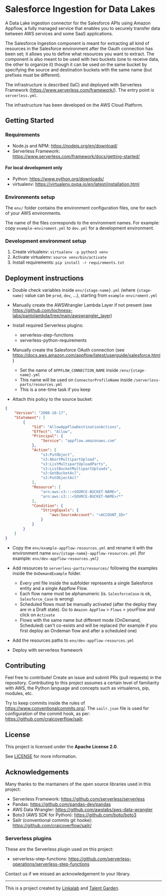 # Salesforce Ingestion for Data Lakes

A Data Lake ingestion connector for the Salesforce APIs using Amazon Appflow, a fully managed service that enables you to securely transfer data between AWS services and some SaaS applications.

The Salesforce Ingestion component is meant for extracting all kind of resources in the Salesforce environment after the Oauth connection has been set; it allows you to define what resources you want to extract.
The component is also meant to be used with two buckets (one to receive data, the other to organize it) though it can be used on the same bucket by specifying the source and destination buckets with the same name (but prefixes must be different).

The infrastructure is described (IaC) and deployed with Serverless Framework (https://www.serverless.com/framework/). The entry point is `serverless.yml`.

The infrastructure has been developed on the AWS Cloud Platform.

## Getting Started

### Requirements

- Node.js and NPM: https://nodejs.org/en/download/
- Serverless Framework: https://www.serverless.com/framework/docs/getting-started/

#### For local development only

- Python: https://www.python.org/downloads/
- virtualenv: https://virtualenv.pypa.io/en/latest/installation.html

### Environments setup

The `env/` folder contains the environment configuration files, one for each of your AWS environments.

The name of the files corresponds to the environment names. For example: copy `example-enviroment.yml` to `dev.yml` for a development environment.

### Development environment setup

1. Create virtualenv: `virtualenv -p python3 venv`
2. Activate virtualenv: `source venv/bin/activate`
3. Install requirements: `pip install -r requirements.txt`

## Deployment instructions

- Double check variables inside `env/{stage-name}.yml` (where `{stage-name}` value can be `prod`, `dev`, ...), starting from `example-enviroment.yml`

- Manually create the AWSWrangler Lambda Layer if not present (see https://github.com/lochness-labs/pantolambda/tree/main/awswrangler_layer)

- Install required Serverless plugins:

    - serverless-step-functions
    - serverless-python-requirements

- Manually create the Salesforce OAuth connection (see https://docs.aws.amazon.com/appflow/latest/userguide/salesforce.html)

    - Set the name of `APPFLOW_CONNECTION_NAME` inside `/env/{stage-name}.yml`
    - This name will be used on `ConnectorProfileName` inside `/serverless-parts/resources.yml`
    - This is a one-time task if you keep 

- Attach this policy to the source bucket:

```json
{
    "Version": "2008-10-17",
    "Statement": [
        {
            "Sid": "AllowAppFlowDestinationActions",
            "Effect": "Allow",
            "Principal": {
                "Service": "appflow.amazonaws.com"
            },
            "Action": [
                "s3:PutObject",
                "s3:AbortMultipartUpload",
                "s3:ListMultipartUploadParts",
                "s3:ListBucketMultipartUploads",
                "s3:GetBucketAcl",
                "s3:PutObjectAcl"
            ],
            "Resource": [
                "arn:aws:s3:::<SOURCE-BUCKET-NAME>",
                "arn:aws:s3:::<SOURCE-BUCKET-NAME>/*"
            ],
            "Condition": {
                "StringEquals": {
                    "aws:SourceAccount": "<ACCOUNT_ID>"
                }
            }
        }
    ]
}
```

- Copy the `env/example-appflow-resources.yml` and rename it with the environment name `env/{stage-name}-appflow-resources.yml` (for example: `env/dev-appflow-resources.yml`)

- Add resources to `serverless-parts/resources/` following the examples inside the `OnDemandExample` folder.
    - Every yml file inside the subfolder represents a single Salesforce entity and a single Appflow Flow.
    - Each flow name must be alphanumeric (is. `SalesforceCase` is ok, `Salesforce_Case` is wrong)
    - Scheduled flows must be manually activated (after the deploy they are in a Draft state). Go to `Amazon AppFlow` > `Flows` > yourFlow and click on `Activate`
    - Flows with the same name but different mode (OnDemand, Scheduled) can't co-exists and will be replaced (for example if you first deploy an Ondeman flow and after a scheduled one)

- Add the resources paths to `env/dev-appflow-resources.yml`

- Deploy with serverless framework


## Contributing

Feel free to contribute! Create an issue and submit PRs (pull requests) in the repository. Contributing to this project assumes a certain level of familiarity with AWS, the Python language and concepts such as virtualenvs, pip, modules, etc.

Try to keep commits inside the rules of https://www.conventionalcommits.org/. The `sailr.json` file is used for configuration of the commit hook, as per: https://github.com/craicoverflow/sailr.

## License

This project is licensed under the **Apache License 2.0**.

See [LICENSE](LICENSE) for more information.

## Acknowledgements

Many thanks to the mantainers of the open source libraries used in this project:

- Serverless Framework: https://github.com/serverless/serverless
- Pandas: https://github.com/pandas-dev/pandas
- AWS Data Wrangler: https://github.com/awslabs/aws-data-wrangler
- Boto3 (AWS SDK for Python): https://github.com/boto/boto3
- Sailr (conventional commits git hooke): https://github.com/craicoverflow/sailr/

### Serverless plugins

These are the Serverless plugin used on this project:

- serverless-step-functions: https://github.com/serverless-operations/serverless-step-functions

Contact us if we missed an acknowledgement to your library.

---

This is a project created by [Linkalab](https://linkalab.it) and [Talent Garden](https://talentgarden.org).